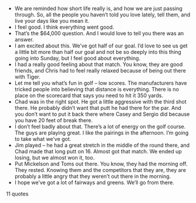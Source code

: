 - We are reminded how short life really is, and how we are just passing through. So, all the people you haven’t told you love lately, tell them, and live your days like you mean it.
 - I feel good. I think everything went good.
 - That’s the $64,000 question. And I would love to tell you there was an answer.
 - I am excited about this. We’ve got half of our goal. I’d love to see us get a little bit more than half our goal and not be so deeply into this thing going into Sunday, but I feel good about everything.
 - I had a really good feeling about that match. You know, they are good friends, and Chris had to feel really relaxed because of being out there with Tiger.
 - Let me tell you what’s fun in golf – low scores. The manufacturers have tricked people into believing that distance is everything. There is no place on the scorecard that says you need to hit it 350 yards.
 - Chad was in the right spot. He got a little aggressive with the third shot there. He probably didn’t want that putt he had there for the par. And you don’t want to put it back there where Casey and Sergio did because you have 20 feet of break there.
 - I don’t feel badly about that. There’s a lot of energy on the golf course. The guys are playing great. I like the pairings in the afternoon. I’m going to take what we’ve got.
 - Jim played – he had a great stretch in the middle of the round there, and Chad made that long putt on 16. Almost got that match. We ended up losing, but we almost won it, too.
 - Put Mickelson and Toms out there. You know, they had the morning off. They rested. Knowing them and the competitors that they are, they are probably a little angry that they weren’t out there in the morning.
 - I hope we’ve got a lot of fairways and greens. We’ll go from there.

11 quotes